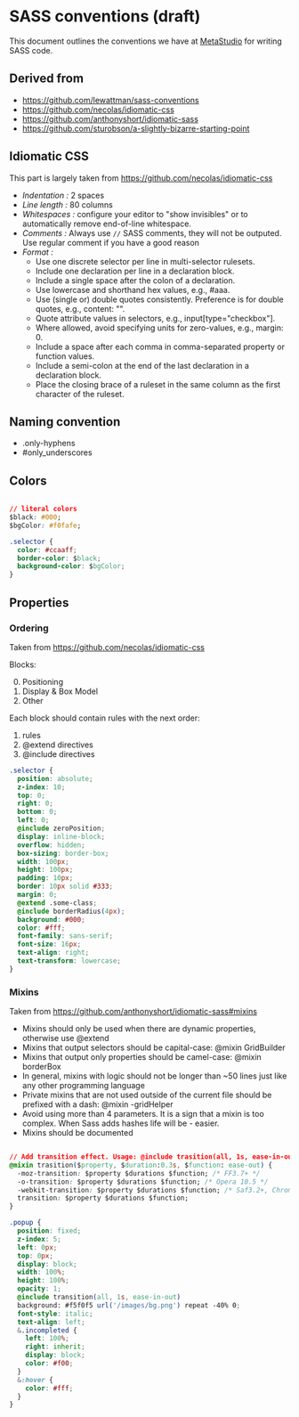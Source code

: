 # SASS conventions (draft)

This document outlines the conventions we have at [MetaStudio](http://metastudiohq.com) for writing SASS code.

## Derived from

- https://github.com/lewattman/sass-conventions
- https://github.com/necolas/idiomatic-css
- https://github.com/anthonyshort/idiomatic-sass
- https://github.com/sturobson/a-slightly-bizarre-starting-point

## Idiomatic CSS

This part is largely taken from https://github.com/necolas/idiomatic-css

- *Indentation :* 2 spaces
- *Line length :* 80 columns
- *Whitespaces :* configure your editor to "show invisibles" or to automatically remove end-of-line whitespace.
- *Comments :* Always use ```//``` SASS comments, they will not be outputed. Use regular comment if you have a good reason
- *Format :*
  - Use one discrete selector per line in multi-selector rulesets.
  - Include one declaration per line in a declaration block.
  - Include a single space after the colon of a declaration.
  - Use lowercase and shorthand hex values, e.g., #aaa.
  - Use (single or) double quotes consistently. Preference is for double quotes, e.g., content: "".
  - Quote attribute values in selectors, e.g., input[type="checkbox"].
  - Where allowed, avoid specifying units for zero-values, e.g., margin: 0.
  - Include a space after each comma in comma-separated property or function values.
  - Include a semi-colon at the end of the last declaration in a declaration block.
  - Place the closing brace of a ruleset in the same column as the first character of the ruleset.


## Naming convention

- .only-hyphens
- #only_underscores


## Colors

```css

// literal colors
$black: #000;
$bgColor: #f0fafe;

.selector {
  color: #ccaaff;
  border-color: $black;
  background-color: $bgColor;
}
```

## Properties

### Ordering

Taken from https://github.com/necolas/idiomatic-css

Blocks:

0. Positioning
1. Display & Box Model
2. Other

Each block should contain rules with the next order:

1. rules
2. @extend directives
3. @include directives


```css
.selector {
  position: absolute;
  z-index: 10;
  top: 0;
  right: 0;
  bottom: 0;
  left: 0;
  @include zeroPosition;
  display: inline-block;
  overflow: hidden;
  box-sizing: border-box;
  width: 100px;
  height: 100px;
  padding: 10px;
  border: 10px solid #333;
  margin: 0;
  @extend .some-class;
  @include borderRadius(4px);
  background: #000;
  color: #fff;
  font-family: sans-serif;
  font-size: 16px;
  text-align: right;
  text-transform: lowercase;
}
```

### Mixins

Taken from https://github.com/anthonyshort/idiomatic-sass#mixins

- Mixins should only be used when there are dynamic properties, otherwise use @extend
- Mixins that output selectors should be capital-case: @mixin GridBuilder
- Mixins that output only properties should be camel-case: @mixin borderBox
- In general, mixins with logic should not be longer than ~50 lines just like any other programming language
- Private mixins that are not used outside of the current file should be prefixed with a dash: @mixin -gridHelper
- Avoid using more than 4 parameters. It is a sign that a mixin is too complex. When Sass adds hashes life will be - easier.
- Mixins should be documented



```css

// Add transition effect. Usage: @include trasition(all, 1s, ease-in-out);
@mixin trasition($property, $duration:0.3s, $function: ease-out) {
  -moz-transition: $property $durations $function; /* FF3.7+ */
  -o-transition: $property $durations $function; /* Opera 10.5 */
  -webkit-transition: $property $durations $function; /* Saf3.2+, Chrome */
  transition: $property $durations $function;
}

.popup {
  position: fixed;
  z-index: 5;
  left: 0px;
  top: 0px;
  display: block;
  width: 100%;
  height: 100%;
  opacity: 1;
  @include transition(all, 1s, ease-in-out)
  background: #f5f0f5 url('/images/bg.png') repeat -40% 0;
  font-style: italic;
  text-align: left;
  &.incompleted {
    left: 100%;
    right: inherit;
    display: block;
    color: #f00;
  }
  &:hover {
    color: #fff;
  }
}

```
